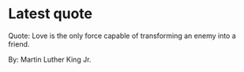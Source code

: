 # Latest quote 

Quote: Love is the only force capable of transforming an enemy into a friend. 

By: Martin Luther King Jr.